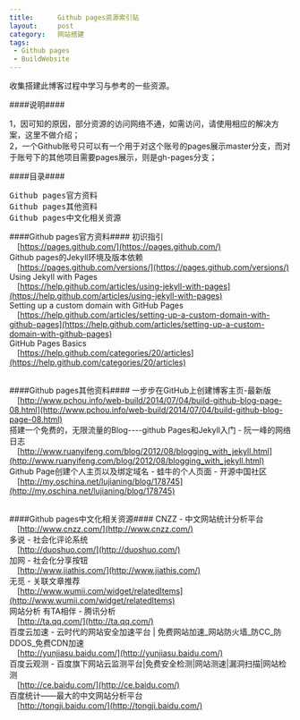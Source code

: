 ```yaml
--- 
title:      Github pages资源索引贴
layout:     post
category:   网站搭建
tags: 
 - Github pages
 - BuildWebsite
---
```


收集搭建此博客过程中学习与参考的一些资源。

####说明####
<div class="article-description">
1，因可知的原因，部分资源的访问网络不通，如需访问，请使用相应的解决方案，这里不做介绍；
<br />
2，一个Github账号只可以有一个用于对这个账号的pages展示master分支，而对于账号下的其他项目需要pages展示，则是gh-pages分支；
</div>

####目录####
<pre>
Github pages官方资料
Github pages其他资料
Github pages中文化相关资源
</pre>
<!-- more -->

####Github pages官方资料####
初识指引
<br />&emsp;[https://pages.github.com/](https://pages.github.com/)
<br />
Github pages的Jekyll环境及版本依赖
<br />&emsp;[https://pages.github.com/versions/](https://pages.github.com/versions/)
<br />
Using Jekyll with Pages
<br />&emsp;[https://help.github.com/articles/using-jekyll-with-pages](https://help.github.com/articles/using-jekyll-with-pages)
<br />
Setting up a custom domain with GitHub Pages
<br />&emsp;[https://help.github.com/articles/setting-up-a-custom-domain-with-github-pages](https://help.github.com/articles/setting-up-a-custom-domain-with-github-pages)
<br />
GitHub Pages Basics
<br />&emsp;[https://help.github.com/categories/20/articles](https://help.github.com/categories/20/articles)
<br /><br />


####Github pages其他资料####
一步步在GitHub上创建博客主页-最新版
<br />&emsp;[http://www.pchou.info/web-build/2014/07/04/build-github-blog-page-08.html](http://www.pchou.info/web-build/2014/07/04/build-github-blog-page-08.html)
<br />
搭建一个免费的，无限流量的Blog----github Pages和Jekyll入门 - 阮一峰的网络日志
<br />&emsp;[http://www.ruanyifeng.com/blog/2012/08/blogging_with_jekyll.html](http://www.ruanyifeng.com/blog/2012/08/blogging_with_jekyll.html)
<br />
Github Page创建个人主页以及绑定域名 - 蛙牛的个人页面 - 开源中国社区
<br />&emsp;[http://my.oschina.net/lujianing/blog/178745](http://my.oschina.net/lujianing/blog/178745)
<br /><br />


####Github pages中文化相关资源####
CNZZ - 中文网站统计分析平台
<br />&emsp;[http://www.cnzz.com/](http://www.cnzz.com/)
<br />
多说 - 社会化评论系统
<br />&emsp;[http://duoshuo.com/](http://duoshuo.com/)
<br />
加网 - 社会化分享按钮
<br />&emsp;[http://www.jiathis.com/](http://www.jiathis.com/)
<br />
无觅 - 关联文章推荐
<br />&emsp;[http://www.wumii.com/widget/relatedItems](http://www.wumii.com/widget/relatedItems)
<br />
网站分析 有TA相伴 - 腾讯分析
<br />&emsp;[http://ta.qq.com/](http://ta.qq.com/)
<br />
百度云加速 - 云时代的网站安全加速平台 | 免费网站加速_网站防火墙_防CC_防DDOS_免费CDN加速
<br />&emsp;[http://yunjiasu.baidu.com/](http://yunjiasu.baidu.com/)
<br />
百度云观测 - 百度旗下网站云监测平台|免费安全检测|网站测速|漏洞扫描|网站检测
<br />&emsp;[http://ce.baidu.com/](http://ce.baidu.com/)
<br />
百度统计——最大的中文网站分析平台
<br />&emsp;[http://tongji.baidu.com/](http://tongji.baidu.com/)